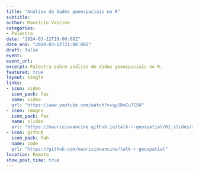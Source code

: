 ```yaml
---
title: "Análise de dados geoespaciais no R"
subtitle: 
author: Maurício Vancine
categories:
- Palestra
date: "2024-03-12T19:00:00Z"
date_end: "2024-03-12T21:00:00Z"
draft: false
event: 
event_url: 
excerpt: Palestra sobre análise de dados geoespaciais no R.
featured: true
layout: single
links:
- icon: video
  icon_pack: fas
  name: video
  url: "https://www.youtube.com/watch?v=qySBvCu7IS0"
- icon: images
  icon_pack: fas
  name: slides
  url: "https://mauriciovancine.github.io/talk-r-geospatial/01_slides/slides.html#/"
- icon: github
  icon_pack: fab
  name: code
  url: "https://github.com/mauriciovancine/talk-r-geospatial"
location: Remoto
show_post_time: true
---
```


